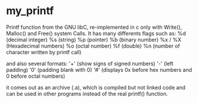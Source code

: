 # my_printf
Printf function from the GNU libC, re-implemented in c only with Write(), Malloc() and Free() system Calls.
It has many differents flags such as:
%d (decimal integer)
%s (string)
%p (pointer)
%b (binary number)
%x / %X (Hexadecimal numbers)
%o (octal number)
%f (double)
%n (number of character written by printf call)

and also several formats:
'+' (show signs of signed numbers)
'-' (left padding)
'0' (padding blank with 0)
'#' (displays 0x before hex numbers and 0 before octal numbers)

it comes out as an archive (.a), which is compiled but not linked code and can be used in other programs instead of the real printf() function. 
